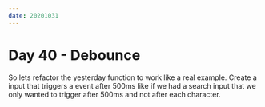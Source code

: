 ```yaml
---
date: 20201031
---
```


# Day 40 - Debounce

So lets refactor the yesterday function to work like a real example.
Create a input that triggers a event after 500ms like if we had a search input that we only wanted to trigger after 500ms and not after each character.
